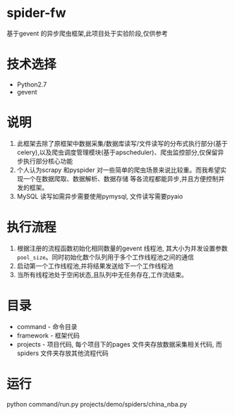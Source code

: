 # spider-fw
基于gevent 的异步爬虫框架,此项目处于实验阶段,仅供参考

# 技术选择
* Python2.7
* gevent

# 说明
1. 此框架去除了原框架中数据采集/数据库读写/文件读写的分布式执行部分(基于celery),以及爬虫调度管理模块(基于apscheduler)、爬虫监控部分,仅保留异步执行部分核心功能
2. 个人认为scrapy 和pyspider 对一些简单的爬虫场景来说比较重。而我希望实现一个在数据爬取、数据解析、数据存储 等各流程都能异步,并且方便控制并发的框架。
3. MySQL 读写如需异步需要使用pymysql, 文件读写需要pyaio

# 执行流程
1. 根据注册的流程函数初始化相同数量的gevent 线程池, 其大小为并发设置参数`pool_size`。同时初始化数个队列用于多个工作线程池之间的通信
2. 启动第一个工作线程池,并将结果发送给下一个工作线程池
3. 当所有线程池处于空闲状态,且队列中无任务存在,工作流结束。

# 目录
* command - 命令目录
* framework - 框架代码
* projects - 项目代码, 每个项目下的pages 文件夹存放数据采集相关代码, 而spiders 文件夹存放其他流程代码

# 运行
python command/run.py projects/demo/spiders/china_nba.py


